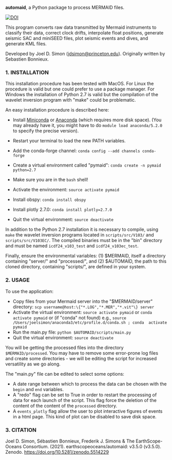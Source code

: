 __automaid__, a Python package to process MERMAID files.

[![DOI](https://zenodo.org/badge/DOI/10.5281/zenodo.5057096.svg)](https://doi.org/10.5281/zenodo.5057096)

This program converts raw data transmitted by Mermaid instruments to classify
their data, correct clock drifts, interpolate float positions, generate seismic
SAC and miniSEED files, plot seismic events and dives, and generate KML files.

Developed by Joel D. Simon (jdsimon@princeton.edu).
Originally written by Sebastien Bonnieux.

### 1. INSTALLATION

This installation procedure has been tested with MacOS. For Linux the
procedure is valid but one could prefer to use a package manager.
For Windows the installation of Python 2.7 is valid but the
compilation of the wavelet inversion program with "make" could be
problematic.

An easy installation procedure is described here:

* Install [Miniconda](https://conda.io/miniconda.html) or
  [Anaconda](https://www.anaconda.com/download/) (which requires more
  disk space). (You may already have it, you might have to do `module
  load anaconda/5.2.0` to specify the precise version).
* Restart your terminal to load the new PATH variables.
* Add the conda-forge channel:
  `conda config --add channels conda-forge`
* Create a virtual environment called "pymaid":
  `conda create -n pymaid python=2.7`

* Make sure you are in the `bash` shell!

* Activate the environment:
  `source activate pymaid`
* Install obspy:
  `conda install obspy`
* Install plotly 2.7.0:
  `conda install plotly=2.7.0`
* Quit the virtual environment:
  `source deactivate`

In addition to the Python 2.7 installation it is necessary to compile,
using `make` the wavelet inversion programs located in
`scripts/src/V103/` and `scripts/src/V103EC/`. The compiled binaries
must be in the "bin" directory and must be named `icdf24_v103_test` and
`icdf24_v103ec_test`.

Finally, ensure the environmental variables:
(1) $MERMAID, itself a directory containing "server/" and "processed/", and
(2) $AUTOMAID, the path to this cloned directory, containing "scripts/",
are defined in your system.

### 2. USAGE

To use the application:

* Copy files from your Mermaid server into the "$MERMAID/server" directory:
  `scp username@host:\{"*.LOG","*.MER","*.vit"\} server`
* Activate the virtual environment:
  `source activate pymaid` or `conda activate pymaid` or (if "conda" not found)
  e.g., `source /Users/joelsimon/anaconda3/etc/profile.d/conda.sh ; conda  activate pymaid`
* Run the main.py file:
  `python $AUTOMAID/scripts/main.py`
* Quit the virtual environment:
  `source deactivate`

You will be getting the processed files into the directory `$MERMAID/processed`.
You may have to remove some error-prone log files and create some directories -
we will be editing the script for increased versatility as we go along.

The "main.py" file can be edited to select some options:

* A date range between which to process the data can be chosen with
the `begin` and `end` variables.
* A "redo" flag can be set to True in order to restart the processing
of data for each launch of the script. This flag force the deletion
of the content of the content of the `processed` directory.
* A `events_plotly` flag allow the user to plot interactive figures
of events in a html page. This kind of plot can be disabled to save
disk space.

### 3. CITATION

Joel D. Simon, Sébastien Bonnieux, Frederik J. Simons & The EarthScope-Oceans
Consortium. (2021). earthscopeoceans/automaid: v3.5.0
(v3.5.0). Zenodo. https://doi.org/10.5281/zenodo.5514229
